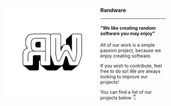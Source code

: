 <dl>
  <img align="left" height="300" src="https://github.com/Randware/.github/raw/main/profile/randware-logo" alt="The Randware logo">
</dl>

### Randware
---
#### "We like creating random software you may enjoy"

All of our work is a simple passion project, because we enjoy creating software.

If you wish to contribute, feel free to do so! We are always looking to improve our projects!

You can find a list of our projects below 👇

